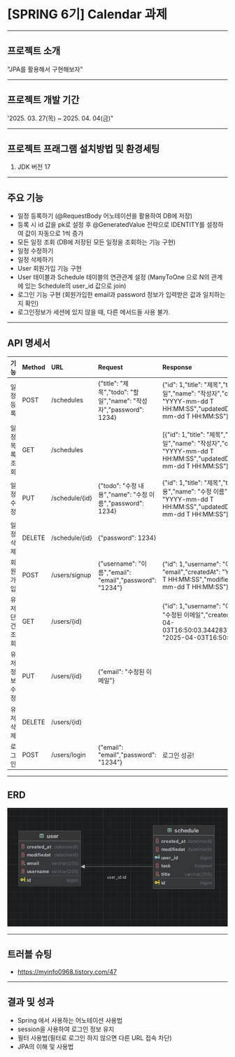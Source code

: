 # [SPRING 6기] Calendar 과제
-----

## 프로젝트 소개
"JPA를 활용해서 구현해보자"
***

## 프로젝트 개발 기간
'2025. 03. 27(목) ~ 2025. 04. 04(금)"
***

## 프로젝트 프래그램 설치방법 및 환경세팅
1. JDK 버전 17
***

## 주요 기능
* 일정 등록하기 (@RequestBody 어노테이션을 활용하여 DB에 저장)
* 등록 시 id 값을 pk로 설정 후 @GeneratedValue 전략으로 IDENTITY를 설정하여 값이 자동으로 1씩 증가
* 모든 일정 조회 (DB에 저장된 모든 일정을 조회하는 기능 구현)
* 일정 수정하기
* 일정 삭제하기
* User 회원가입 기능 구현
* User 테이블과 Schedule 테이블의 연관관계 설정 (ManyToOne 으로 N의 관계에 있는 Schedule의 user_id 값으로 join)
* 로그인 기능 구현 (회원가입한 email과 password 정보가 입력받은 값과 일치하는지 확인)
* 로그인정보가 세션에 있지 않을 때, 다른 메서드들 사용 불가.
***

## API 명세서
| 기능       | Method | URL            | Request                                                    | Response                                                                                                                             | Status Code |
|:---------|:-------|:---------------|:-----------------------------------------------------------|:-------------------------------------------------------------------------------------------------------------------------------------|:------------|
| 일정 등록    | POST   | /schedules     | {"title": "제목","todo": "할일","name": "작성자","password": 1234}| {"id": 1,"title": "제목","todo": "할일","name": "작성자","createDate": "YYYY-mm-dd T HH:MM:SS","updatedDate": "YYYY-mm-dd T HH:MM:SS"}      | 201 Created |
| 일정 목록 조회 | GET    | /schedules     |                                                            | [{"id": 1,"title": "제목","todo": "할일","name": "작성자","createDate": "YYYY-mm-dd T HH:MM:SS","updatedDate": "YYYY-mm-dd T HH:MM:SS"}]    | 200 OK      |
| 일정 수정    | PUT    | /schedule/{id} | {"todo": "수정 내용","name": "수정 이름","password": 1234}         | {"id": 1,"title": "제목","todo": "수정 내용","name": "수정 이름","createDate": "YYYY-mm-dd T HH:MM:SS","updatedDate": "YYYY-mm-dd T HH:MM:SS"} | 200 OK      |
| 일정 삭제    | DELETE | /schedule/{id} | {"password": 1234}                                         |                                                                                                                                      | 200 OK      |
| 회원 가입    | POST   | /users/signup  | {"username": "이름","email": "email","password": "1234"}     | {"id": 1,"username": "이름","email": "email","createdAt": "YYYY-mm-dd T HH:MM:SS","modifiedAt": "YYYY-mm-dd T HH:MM:SS"}               | 201 Created |
| 유저 단건 조회 | GET    | /users/{id}    |                                                            | {"id": 1,"username": "이름","email": "수정된 이메일","createdAt": "2025-04-03T16:50:03.344283","modifiedAt": "2025-04-03T16:50:12.489725"}   | 200 OK      |
| 유저 정보 수정 | PUT    | /users/{id}    | {"email": "수정된 이메일"}                                       || 200 OK      |
| 유저 삭제    | DELETE | /users/{id}    |                                                            || 200 OK      |
| 로그인      | POST   | /users/login   | {"email": "email","password": "1234"}                      |로그인 성공!| 200 OK      |
***

## ERD
![poster](./jopyo.png)
***

## 트러블 슈팅
* https://myinfo0968.tistory.com/47
***

## 결과 및 성과
* Spring 에서 사용하는 어노테이션 사용법
* session을 사용하여 로그인 정보 유지
* 필터 사용법(필터로 로그인 하지 않으면 다른 URL 접속 차단)
* JPA의 이해 및 사용법
